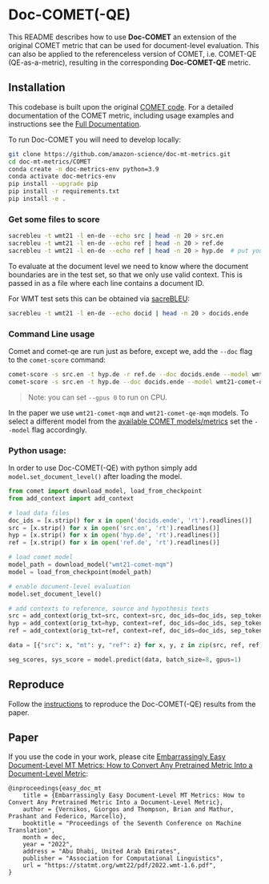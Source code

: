 # Doc-COMET(-QE)

This README describes how to use **Doc-COMET** an extension of the original COMET metric that can be used for document-level evaluation. This can also be applied to the referenceless version of COMET, i.e. COMET-QE (QE-as-a-metric), resulting in the corresponding **Doc-COMET-QE** metric.

## Installation

This codebase is built upon the original [COMET code](https://github.com/Unbabel/COMET). For a detailed documentation of the COMET metric, including usage examples and instructions see the [Full Documentation](https://unbabel.github.io/COMET/html/index.html).

To run Doc-COMET you will need to develop locally:
```bash
git clone https://github.com/amazon-science/doc-mt-metrics.git
cd doc-mt-metrics/COMET
conda create -n doc-metrics-env python=3.9 
conda activate doc-metrics-env
pip install --upgrade pip
pip install -r requirements.txt
pip install -e .
```

### Get some files to score
```bash
sacrebleu -t wmt21 -l en-de --echo src | head -n 20 > src.en
sacrebleu -t wmt21 -l en-de --echo ref | head -n 20 > ref.de
sacrebleu -t wmt21 -l en-de --echo ref | head -n 20 > hyp.de  # put your system output here
```

To evaluate at the document level we need to know where the document boundaries are in the test set, so that we only use valid context. This is passed in as a file where each line contains a document ID.

For WMT test sets this can be obtained via [sacreBLEU](https://github.com/mjpost/sacrebleu):
```bash
sacrebleu -t wmt21 -l en-de --echo docid | head -n 20 > docids.ende
```

### Command Line usage

Comet and comet-qe are run just as before, except we, add the `--doc` flag to the `comet-score` command:
```bash
comet-score -s src.en -t hyp.de -r ref.de --doc docids.ende --model wmt21-comet-mqm
comet-score -s src.en -t hyp.de --doc docids.ende --model wmt21-comet-qe-mqm
```
> Note: you can set `--gpus 0` to run on CPU.

In the paper we use `wmt21-comet-mqm` and `wmt21-comet-qe-mqm` models. To select a different model from the [available COMET models/metrics](https://unbabel.github.io/COMET/html/models.html) set the `--model` flag accordingly. 

### Python usage:

In order to use Doc-COMET(-QE) with python simply add `model.set_document_level()` after loading the model.

```python
from comet import download_model, load_from_checkpoint
from add_context import add_context

# load data files
doc_ids = [x.strip() for x in open('docids.ende', 'rt').readlines()]
src = [x.strip() for x in open('src.en', 'rt').readlines()]
hyp = [x.strip() for x in open('hyp.de', 'rt').readlines()]
ref = [x.strip() for x in open('ref.de', 'rt').readlines()]

# load comet model
model_path = download_model("wmt21-comet-mqm")
model = load_from_checkpoint(model_path)

# enable document-level evaluation
model.set_document_level()

# add contexts to reference, source and hypothesis texts
src = add_context(orig_txt=src, context=src, doc_ids=doc_ids, sep_token=model.encoder.tokenizer.sep_token)
hyp = add_context(orig_txt=hyp, context=ref, doc_ids=doc_ids, sep_token=model.encoder.tokenizer.sep_token)
ref = add_context(orig_txt=ref, context=ref, doc_ids=doc_ids, sep_token=model.encoder.tokenizer.sep_token)

data = [{"src": x, "mt": y, "ref": z} for x, y, z in zip(src, ref, ref)]

seg_scores, sys_score = model.predict(data, batch_size=8, gpus=1)
```

## Reproduce
Follow the [instructions](reproduce/) to reproduce the Doc-COMET(-QE) results from the paper.

## Paper

If you use the code in your work, please cite [Embarrassingly Easy Document-Level MT Metrics: How to Convert Any Pretrained Metric Into a Document-Level Metric](https://statmt.org/wmt22/pdf/2022.wmt-1.6.pdf):

```
@inproceedings{easy_doc_mt
    title = {Embarrassingly Easy Document-Level MT Metrics: How to Convert Any Pretrained Metric Into a Document-Level Metric},
    author = {Vernikos, Giorgos and Thompson, Brian and Mathur, Prashant and Federico, Marcello},
    booktitle = "Proceedings of the Seventh Conference on Machine Translation",
    month = dec,
    year = "2022",
    address = "Abu Dhabi, United Arab Emirates",
    publisher = "Association for Computational Linguistics",
    url = "https://statmt.org/wmt22/pdf/2022.wmt-1.6.pdf",
}
```
